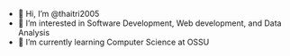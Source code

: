 - 👋 Hi, I’m @thaitri2005
- 👀 I’m interested in Software Development, Web development, and Data Analysis 
- 🌱 I’m currently learning Computer Science at OSSU
